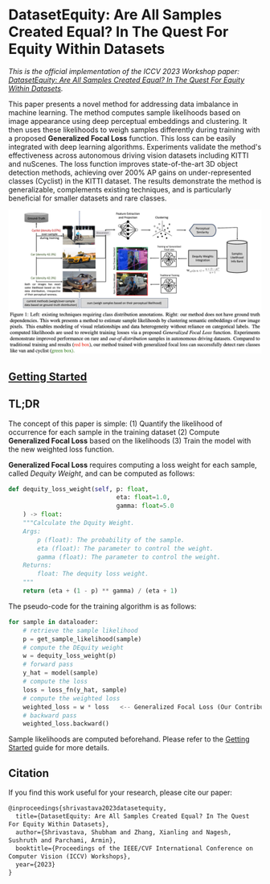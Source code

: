 # DatasetEquity: Are All Samples Created Equal? In The Quest For Equity Within Datasets

*This is the official implementation of the ICCV 2023 Workshop paper: [DatasetEquity: Are All Samples Created Equal? In The Quest For Equity Within Datasets](https://arxiv.org/abs/2308.09878).*

This paper presents a novel method for addressing data imbalance in machine learning. The method computes sample likelihoods based on image appearance using deep perceptual embeddings and clustering. It then uses these likelihoods to weigh samples differently during training with a proposed **Generalized Focal Loss** function. This loss can be easily integrated with deep learning algorithms. Experiments validate the method's effectiveness across autonomous driving vision datasets including KITTI and nuScenes. The loss function improves state-of-the-art 3D object detection methods, achieving over 200% AP gains on under-represented classes (Cyclist) in the KITTI dataset. The results demonstrate the method is generalizable, complements existing techniques, and is particularly beneficial for smaller datasets and rare classes.

![Teaser](docs/fig/teaser.png)

## [Getting Started](docs/getting_started.md)

## TL;DR

The concept of this paper is simple: (1) Quantify the likelihood of occurrence for each sample in the training dataset (2) Compute **Generalized Focal Loss** based on the likelihoods (3) Train the model with the new weighted loss function.

**Generalized Focal Loss** requires computing a loss weight for each sample, called *Dequity Weight*, and can be computed as follows:

```python
def dequity_loss_weight(self, p: float, 
                              eta: float=1.0, 
                              gamma: float=5.0
    ) -> float:
    """Calculate the Dquity Weight.
    Args:
        p (float): The probability of the sample.
        eta (float): The parameter to control the weight.
        gamma (float): The parameter to control the weight.
    Returns:
        float: The dequity loss weight.
    """
    return (eta + (1 - p) ** gamma) / (eta + 1)
```

The pseudo-code for the training algorithm is as follows:

```python
for sample in dataloader:
    # retrieve the sample likelihood
    p = get_sample_likelihood(sample)
    # compute the DEquity weight
    w = dequity_loss_weight(p)
    # forward pass
    y_hat = model(sample)
    # compute the loss
    loss = loss_fn(y_hat, sample)
    # compute the weighted loss
    weighted_loss = w * loss   <-- Generalized Focal Loss (Our Contribution)
    # backward pass
    weighted_loss.backward()
```

Sample likelihoods are computed beforehand. Please refer to the [Getting Started](docs/getting_started.md) guide for more details.

## Citation

If you find this work useful for your research, please cite our paper:

```
@inproceedings{shrivastava2023datasetequity,
  title={DatasetEquity: Are All Samples Created Equal? In The Quest For Equity Within Datasets},
  author={Shrivastava, Shubham and Zhang, Xianling and Nagesh, Sushruth and Parchami, Armin},
  booktitle={Proceedings of the IEEE/CVF International Conference on Computer Vision (ICCV) Workshops},
  year={2023}
}
```
